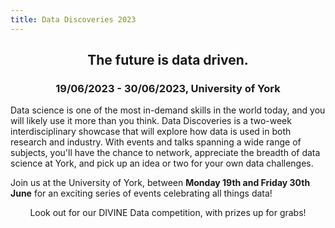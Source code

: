 ```yaml
---
title: Data Discoveries 2023
---
```


## <div align="center"> The future is data driven.

### <div align="center"> 19/06/2023 - 30/06/2023, University of York

Data science is one of the most in-demand skills in the world today, and you will likely use it more than you think. Data Discoveries is a two-week interdisciplinary showcase that will explore how data is used in both research and industry. With events and talks spanning a wide range of subjects, you'll have the chance to network, appreciate the breadth of data science at York, and pick up an idea or two for your own data challenges.

Join us at the University of York, between **Monday 19th and Friday 30th June** for an exciting series of events celebrating all things data!

<div align="center"> Look out for our DIVINE Data competition, with prizes up for grabs!
